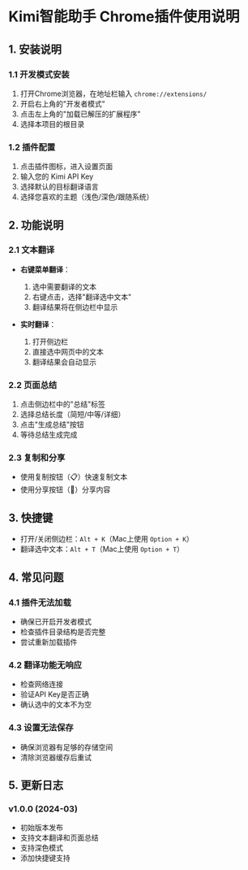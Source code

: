 # Kimi智能助手 Chrome插件使用说明

## 1. 安装说明

### 1.1 开发模式安装
1. 打开Chrome浏览器，在地址栏输入 `chrome://extensions/`
2. 开启右上角的"开发者模式"
3. 点击左上角的"加载已解压的扩展程序"
4. 选择本项目的根目录

### 1.2 插件配置
1. 点击插件图标，进入设置页面
2. 输入您的 Kimi API Key
3. 选择默认的目标翻译语言
4. 选择您喜欢的主题（浅色/深色/跟随系统）

## 2. 功能说明

### 2.1 文本翻译
- **右键菜单翻译**：
  1. 选中需要翻译的文本
  2. 右键点击，选择"翻译选中文本"
  3. 翻译结果将在侧边栏中显示

- **实时翻译**：
  1. 打开侧边栏
  2. 直接选中网页中的文本
  3. 翻译结果会自动显示

### 2.2 页面总结
1. 点击侧边栏中的"总结"标签
2. 选择总结长度（简短/中等/详细）
3. 点击"生成总结"按钮
4. 等待总结生成完成

### 2.3 复制和分享
- 使用复制按钮（📋）快速复制文本
- 使用分享按钮（💬）分享内容

## 3. 快捷键
- 打开/关闭侧边栏：`Alt + K`（Mac上使用 `Option + K`）
- 翻译选中文本：`Alt + T`（Mac上使用 `Option + T`）

## 4. 常见问题

### 4.1 插件无法加载
- 确保已开启开发者模式
- 检查插件目录结构是否完整
- 尝试重新加载插件

### 4.2 翻译功能无响应
- 检查网络连接
- 验证API Key是否正确
- 确认选中的文本不为空

### 4.3 设置无法保存
- 确保浏览器有足够的存储空间
- 清除浏览器缓存后重试

## 5. 更新日志
### v1.0.0 (2024-03)
- 初始版本发布
- 支持文本翻译和页面总结
- 支持深色模式
- 添加快捷键支持 